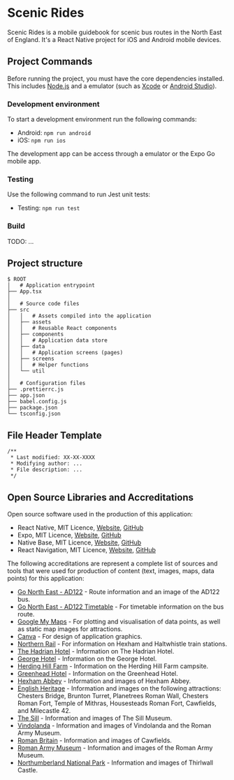 # Scenic Rides

Scenic Rides is a mobile guidebook for scenic bus routes in the North East of England. It's a React Native project for iOS and Android mobile devices.


## Project Commands

Before running the project, you must have the core dependencies installed. This includes [Node.js](https://nodejs.org/en) and a emulator (such as [Xcode](https://developer.apple.com/xcode/) or [Android Studio](https://developer.android.com/studio)).

### Development environment

To start a development environment run the following commands:

- Android: `npm run android`
- iOS: `npm run ios`

The development app can be access through a emulator or the Expo Go mobile app.

### Testing

Use the following command to run Jest unit tests:

- Testing: `npm run test`


### Build

TODO: ...


## Project structure

```
$ ROOT
│   # Application entrypoint
├── App.tsx
│
│   # Source code files
├── src
│   │   # Assets compiled into the application
│   ├── assets
│   │   # Reusable React components
│   ├── components
│   │   # Application data store
│   ├── data
│   │   # Application screens (pages)
│   ├── screens
│   │   # Helper functions
│   └── util
│
│   # Configuration files
├── .prettierrc.js
├── app.json
├── babel.config.js
├── package.json
└── tsconfig.json
```

## File Header Template
```
/**
 * Last modified: XX-XX-XXXX
 * Modifying author: ...
 * File description: ...
 */
```

## Open Source Libraries and Accreditations

Open source software used in the production of this application:

- React Native, MIT Licence, [Website](https://reactnative.dev/), [GitHub](https://github.com/facebook/react-native)
- Expo, MIT Licence, [Website](https://expo.dev/home), [GitHub](https://github.com/expo/expo)
- Native Base, MIT Licence, [Website](https://nativebase.io/), [GitHub](https://github.com/GeekyAnts/nativebase)
- React Navigation, MIT Licence, [Website](https://reactnavigation.org/), [GitHub](https://github.com/react-navigation/react-navigation)

The following accreditations are represent a complete list of sources and tools that were used for production
of content (text, images, maps, data points) for this application:

- [Go North East - AD122](https://www.gonortheast.co.uk/ad122/) - Route information and an image of the AD122 bus.
- [Go North East - AD122 Timetable](https://www.gonortheast.co.uk/services/GNE/AD12) - For timetable information on the bus route.
- [Google My Maps](https://www.google.com/mymaps) - For plotting and visualisation of data points, as well as static map images for attractions.
- [Canva](https://www.canva.com/) - For design of application graphics.
- [Northern Rail](https://www.northernrailway.co.uk/) - For information on Hexham and Haltwhistle train stations.
- [The Hadrian Hotel](https://www.hadrianhotel.co.uk/) - Information on The Hadrian Hotel.
- [George Hotel](https://bespokehotels.com/the-george-hotel/) - Information on the George Hotel.
- [Herding Hill Farm](https://www.herdinghillfarm.co.uk/) - Information on the Herding Hill Farm campsite.
- [Greenhead Hotel](https://www.greenheadbrampton.co.uk/) - Information on the Greenhead Hotel.
- [Hexham Abbey](https://www.hexhamabbey.org.uk/) - Information and images of Hexham Abbey.
- [English Heritage](https://www.english-heritage.org.uk/) - Information and images on the following attractions: Chesters Bridge, Brunton Turret, Planetrees Roman Wall, Chesters Roman Fort, Temple of Mithras, Housesteads Roman Fort, Cawfields, and Milecastle 42.
- [The Sill](https://www.thesill.org.uk/) - Information and images of The Sill Museum.
- [Vindolanda](https://www.vindolanda.com/) - Information and images of Vindolanda and the Roman Army Museum.
- [Roman Britain](https://www.roman-britain.co.uk/places/cawfields/) - Information and images of Cawfields.
- [Roman Army Museum](https://romanarmymuseum.com/) - Information and images of the Roman Army Museum.
- [Northumberland National Park](https://www.northumberlandnationalpark.org.uk/places-to-visit/hadrians-wall/thirlwall-castle/) - Information and images of Thirlwall Castle.